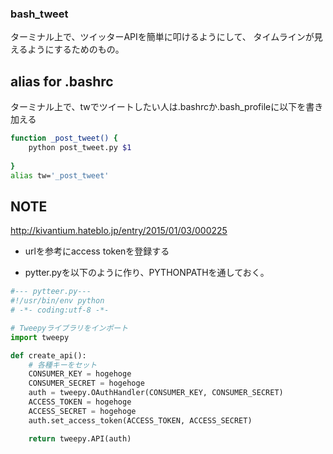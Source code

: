 ### bash_tweet

ターミナル上で、ツイッターAPIを簡単に叩けるようにして、
タイムラインが見えるようにするためのもの。

## alias for .bashrc

ターミナル上で、twでツイートしたい人は.bashrcか.bash_profileに以下を書き加える
```bash
function _post_tweet() {
    python post_tweet.py $1
    
}
alias tw='_post_tweet'
```
## NOTE

http://kivantium.hateblo.jp/entry/2015/01/03/000225

* urlを参考にaccess tokenを登録する

* pytter.pyを以下のように作り、PYTHONPATHを通しておく。
```python
#--- pytteer.py---
#!/usr/bin/env python
# -*- coding:utf-8 -*-

# Tweepyライブラリをインポート
import tweepy

def create_api():
    # 各種キーをセット
    CONSUMER_KEY = hogehoge
    CONSUMER_SECRET = hogehoge
    auth = tweepy.OAuthHandler(CONSUMER_KEY, CONSUMER_SECRET)
    ACCESS_TOKEN = hogehoge
    ACCESS_SECRET = hogehoge
    auth.set_access_token(ACCESS_TOKEN, ACCESS_SECRET)

    return tweepy.API(auth)
```